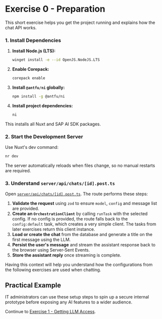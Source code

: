 # Exercise 0 - Preparation

This short exercise helps you get the project running and explains how the chat API works.

### 1. Install Dependencies

1. **Install Node.js (LTS):**

   ```bash
   winget install -e --id OpenJS.NodeJS.LTS
   ```

2. **Enable Corepack:**

   ```bash
   corepack enable
   ```

3. **Install `@antfu/ni` globally:**

   ```bash
   npm install -g @antfu/ni
   ```

4. **Install project dependencies:**

   ```bash
   ni
   ```

This installs all Nuxt and SAP AI SDK packages.

### 2. Start the Development Server

Use Nuxt's dev command:

```bash
nr dev
```

The server automatically reloads when files change, so no manual restarts are required.

### 3. Understand `server/api/chats/[id].post.ts`

Open [`server/api/chats/[id].post.ts`](../../server/api/chats/%5Bid%5D.post.ts). The route performs these steps:

1. **Validate the request** using `zod` to ensure `model`, `config` and message list are provided.
2. **Create an `OrchestrationClient`** by calling `runTask` with the selected config. If no config is provided, the route falls back to the `config:default` task, which creates a very simple client. The tasks from later exercises return this client instance.
3. **Load or create the chat** from the database and generate a title on the first message using the LLM.
4. **Persist the user's message** and stream the assistant response back to the browser using Server‑Sent Events.
5. **Store the assistant reply** once streaming is complete.

Having this context will help you understand how the configurations from the following exercises are used when chatting.

## Practical Example

IT administrators can use these setup steps to spin up a secure internal prototype before exposing any AI features to a wider audience.

Continue to [Exercise 1 - Getting LLM Access](../ex1/README.md).
